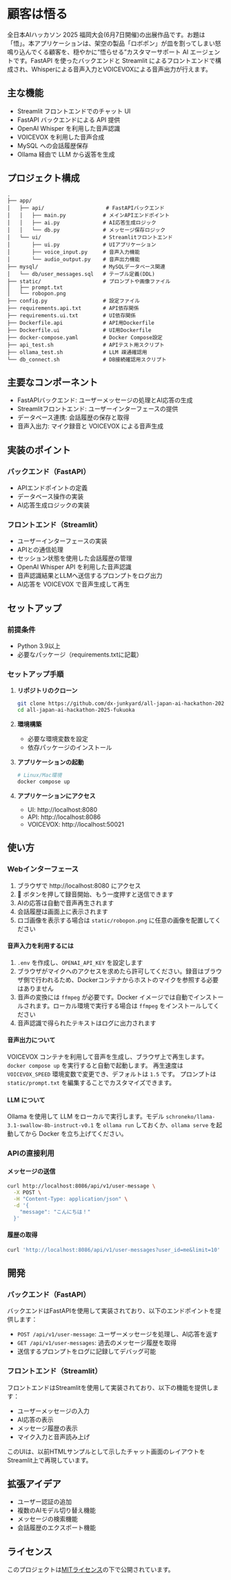 # 顧客は悟る

全日本AIハッカソン 2025 福岡大会(6月7日開催)の出展作品です。お題は「悟」。本アプリケーションは、架空の製品「ロボポン」が皿を割ってしまい怒鳴り込んでくる顧客を、穏やかに“悟らせる”カスタマーサポート AI エージェントです。FastAPI を使ったバックエンドと Streamlit によるフロントエンドで構成され、Whisperによる音声入力とVOICEVOXによる音声出力が行えます。

## 主な機能

- Streamlit フロントエンドでのチャット UI
- FastAPI バックエンドによる API 提供
- OpenAI Whisper を利用した音声認識
- VOICEVOX を利用した音声合成
- MySQL への会話履歴保存
- Ollama 経由で LLM から返答を生成

## プロジェクト構成

```
.
├── app/
│   ├── api/                    # FastAPIバックエンド
│   │   ├── main.py            # メインAPIエンドポイント
│   │   ├── ai.py              # AI応答生成ロジック
│   │   └── db.py              # メッセージ保存ロジック
│   └── ui/                    # Streamlitフロントエンド
│       ├── ui.py              # UIアプリケーション
│       ├── voice_input.py     # 音声入力機能
│       └── audio_output.py    # 音声出力機能
├── mysql/                     # MySQLデータベース関連
│   └── db/user_messages.sql   # テーブル定義(DDL)
├── static/                    # プロンプトや画像ファイル
│   ├── prompt.txt
│   └── robopon.png
├── config.py                  # 設定ファイル
├── requirements.api.txt       # API依存関係
├── requirements.ui.txt        # UI依存関係
├── Dockerfile.api             # API用Dockerfile
├── Dockerfile.ui              # UI用Dockerfile
├── docker-compose.yaml        # Docker Compose設定
├── api_test.sh                # APIテスト用スクリプト
├── ollama_test.sh             # LLM 疎通確認用
└── db_connect.sh              # DB接続確認用スクリプト
```

## 主要なコンポーネント

- FastAPIバックエンド: ユーザーメッセージの処理とAI応答の生成
- Streamlitフロントエンド: ユーザーインターフェースの提供
- データベース連携: 会話履歴の保存と取得
- 音声入出力: マイク録音と VOICEVOX による音声生成

## 実装のポイント

### バックエンド（FastAPI）
- APIエンドポイントの定義
- データベース操作の実装
- AI応答生成ロジックの実装

### フロントエンド（Streamlit）
- ユーザーインターフェースの実装
- APIとの通信処理
- セッション状態を使用した会話履歴の管理
 - OpenAI Whisper API を利用した音声認識
- 音声認識結果とLLMへ送信するプロンプトをログ出力
 - AI応答を VOICEVOX で音声生成して再生

## セットアップ

### 前提条件

- Python 3.9以上
- 必要なパッケージ（requirements.txtに記載）

### セットアップ手順

1. **リポジトリのクローン**
    ```bash
    git clone https://github.com/dx-junkyard/all-japan-ai-hackathon-2025-fukuoka.git
    cd all-japan-ai-hackathon-2025-fukuoka
    ```

2. **環境構築**
    - 必要な環境変数を設定
    - 依存パッケージのインストール

3. **アプリケーションの起動**
    ```bash
    # Linux/Mac環境
    docker compose up
    ```

4. **アプリケーションにアクセス**
    - UI: http://localhost:8080
    - API: http://localhost:8086
    - VOICEVOX: http://localhost:50021

## 使い方

### Webインターフェース

1. ブラウザで http://localhost:8080 にアクセス
2. 🎤 ボタンを押して録音開始、もう一度押すと送信できます
3. AIの応答は自動で音声再生されます
4. 会話履歴は画面上に表示されます
5. ロゴ画像を表示する場合は `static/robopon.png` に任意の画像を配置してください

#### 音声入力を利用するには

1. `.env` を作成し、`OPENAI_API_KEY` を設定します
2. ブラウザがマイクへのアクセスを求めたら許可してください。録音はブラウザ側で行われるため、Dockerコンテナからホストのマイクを参照する必要はありません
3. 音声の変換には `ffmpeg` が必要です。Docker イメージでは自動でインストールされます。ローカル環境で実行する場合は `ffmpeg` をインストールしてください
4. 音声認識で得られたテキストはログに出力されます

#### 音声出力について
VOICEVOX コンテナを利用して音声を生成し、ブラウザ上で再生します。
`docker compose up` を実行すると自動で起動します。
再生速度は `VOICEVOX_SPEED` 環境変数で変更でき、デフォルトは `1.5` です。
プロンプトは `static/prompt.txt` を編集することでカスタマイズできます。

#### LLM について
Ollama を使用して LLM をローカルで実行します。モデル `schroneko/llama-3.1-swallow-8b-instruct-v0.1` を `ollama run` しておくか、`ollama serve` を起動してから Docker を立ち上げてください。

### APIの直接利用

#### メッセージの送信

```bash
curl http://localhost:8086/api/v1/user-message \
  -X POST \
  -H "Content-Type: application/json" \
  -d '{
    "message": "こんにちは！"
  }'
```

#### 履歴の取得

```bash
curl 'http://localhost:8086/api/v1/user-messages?user_id=me&limit=10'
```

## 開発

### バックエンド（FastAPI）

バックエンドはFastAPIを使用して実装されており、以下のエンドポイントを提供します：

- `POST /api/v1/user-message`: ユーザーメッセージを処理し、AI応答を返す
- `GET /api/v1/user-messages`: 過去のメッセージ履歴を取得
- 送信するプロンプトをログに記録してデバッグ可能

### フロントエンド（Streamlit）

フロントエンドはStreamlitを使用して実装されており、以下の機能を提供します：

- ユーザーメッセージの入力
- AI応答の表示
- メッセージ履歴の表示
- マイク入力と音声読み上げ

このUIは、以前HTMLサンプルとして示したチャット画面のレイアウトをStreamlit上で再現しています。

## 拡張アイデア

- ユーザー認証の追加
- 複数のAIモデル切り替え機能
- メッセージの検索機能
- 会話履歴のエクスポート機能

## ライセンス

このプロジェクトは[MITライセンス](LICENSE)の下で公開されています。
